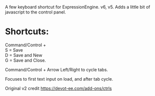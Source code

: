 A few keyboard shortcut for ExpressionEngine. v6, v5.
Adds a little bit of javascript to the control panel.

# Shortcuts:  
Command/Control +  
S = Save  
D = Save and New  
G = Save and Close.  

Command/Control + Arrow Left/Right to cycle tabs.

Focuses to first text input on load, and after tab cycle.

Original v2 credit https://devot-ee.com/add-ons/ctrls  
